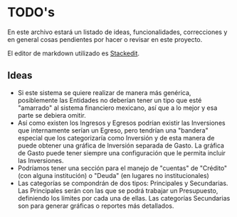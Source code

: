 # TODO's

En este archivo estará un listado de ideas, funcionalidades, correcciones y en general cosas pendientes por hacer o revisar en este proyecto.

El editor de markdown utilizado es  [Stackedit](https://stackedit.io/app#).

## Ideas
- Si este sistema se quiere realizar de manera más genérica, posiblemente las Entidades no deberían tener un tipo que esté "amarrado" al sistema financiero mexicano, así que a lo mejor y esa parte se debiera omitir.
- Así como existen los Ingresos y Egresos podrían existir las Inversiones que internamente serían un Egreso, pero tendrían una "bandera" especial que los categorizaría como Inversión y de esta manera de puede obtener una gráfica de Inversión separada de Gasto. La gráfica de Gasto puede tener siempre una configuración que le permita incluir las Inversiones.
- Podríamos tener una sección para el manejo de "cuentas" de "Crédito" (con alguna institución) o "Deuda" (en lugares no institucionales)
- Las categorías se compondrán de dos tipos: Principales y Secundarias. Las Principales serán con las que se podrá trabajar un Presupuesto, definiendo los límites por cada una de ellas. Las categorías Secundarias son para generar gráficas o reportes más detallados.